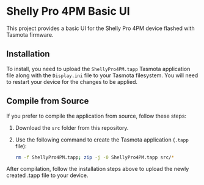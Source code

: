 # Shelly Pro 4PM Basic UI

This project provides a basic UI for the Shelly Pro 4PM device flashed with Tasmota firmware.

## Installation

To install, you need to upload the `ShellyPro4PM.tapp` Tasmota application file along with the `Display.ini` file to your Tasmota filesystem.
You will need to restart your device for the changes to be applied.

## Compile from Source

If you prefer to compile the application from source, follow these steps:

1. Download the `src` folder from this repository.
2. Use the following command to create the Tasmota application (`.tapp` file):

   ```bash
   rm -f ShellyPro4PM.tapp; zip -j -0 ShellyPro4PM.tapp src/*
After compilation, follow the installation steps above to upload the newly created .tapp file to your device.

